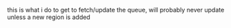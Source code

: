 this is what i do to get to fetch/update the queue, will probably never update unless a new region is added
